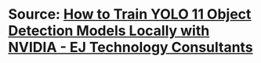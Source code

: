 # Source: [How to Train YOLO 11 Object Detection Models Locally with NVIDIA - EJ Technology Consultants](https://www.ejtech.io/learn/train-yolo-models)

